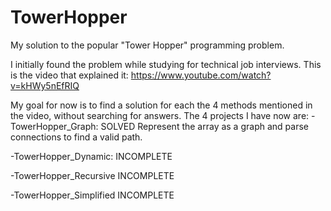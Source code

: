 # TowerHopper
My solution to the popular "Tower Hopper" programming problem.

I initially found the problem while studying for technical job interviews.
This is the video that explained it: https://www.youtube.com/watch?v=kHWy5nEfRIQ

My goal for now is to find a solution for each the 4 methods mentioned in the video, without searching for answers.
The 4 projects I have now are:
-TowerHopper_Graph: SOLVED
Represent the array as a graph and parse connections to find a valid path.

-TowerHopper_Dynamic: INCOMPLETE

-TowerHopper_Recursive INCOMPLETE

-TowerHopper_Simplified INCOMPLETE

